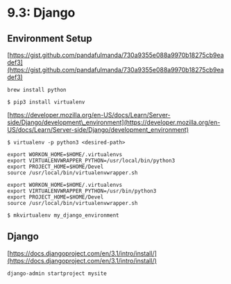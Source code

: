 # 9.3: Django

## Environment Setup

[https://gist.github.com/pandafulmanda/730a9355e088a9970b18275cb9eadef3](https://gist.github.com/pandafulmanda/730a9355e088a9970b18275cb9eadef3)

```text
brew install python
```

```text
$ pip3 install virtualenv
```

[https://developer.mozilla.org/en-US/docs/Learn/Server-side/Django/development\_environment](https://developer.mozilla.org/en-US/docs/Learn/Server-side/Django/development_environment)

```text
$ virtualenv -p python3 <desired-path>
```

```text
export WORKON_HOME=$HOME/.virtualenvs
export VIRTUALENVWRAPPER_PYTHON=/usr/local/bin/python3
export PROJECT_HOME=$HOME/Devel
source /usr/local/bin/virtualenvwrapper.sh
```

```text
export WORKON_HOME=$HOME/.virtualenvs
export VIRTUALENVWRAPPER_PYTHON=/usr/bin/python3
export PROJECT_HOME=$HOME/Devel
source /usr/local/bin/virtualenvwrapper.sh
```

```text
$ mkvirtualenv my_django_environment
```



## Django

[https://docs.djangoproject.com/en/3.1/intro/install/](https://docs.djangoproject.com/en/3.1/intro/install/)

```text
django-admin startproject mysite
```





